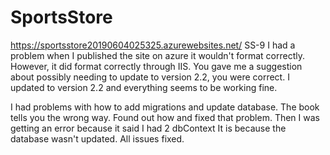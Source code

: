 # SportsStore
https://sportsstore20190604025325.azurewebsites.net/
SS-9
I had a problem when I published the site on azure it wouldn't format correctly. However, it did format correctly through IIS. You gave me a suggestion about possibly needing to update to version 2.2, you were correct. I updated to version 2.2 and everything seems to be working fine. 

I had problems with how to add migrations and update database. The book tells you the wrong way. Found out how and fixed that problem. Then I was getting an error because it said I had 2 dbContext It is because the database wasn't updated. All issues fixed. 
